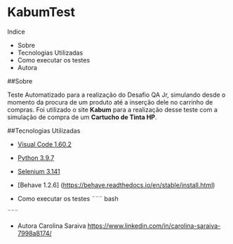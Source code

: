# KabumTest

Indice
 - Sobre
 - Tecnologias Utilizadas
 - Como executar os testes
 - Autora
 
 
 ##Sobre
 
 Teste Automatizado para a realização do Desafio QA Jr, simulando desde o momento da procura de um produto até a inserção dele no carrinho de compras.
Foi utilizado o site **Kabum** para a realização desse teste com a simulação de compra de um **Cartucho de Tinta HP**.

 ##Tecnologias Utilizadas
 
 - [Visual Code 1.60.2](https://code.visualstudio.com/download)
 - [Python 3.9.7](https://www.python.org/downloads/)
 - [Selenium 3.141](https://www.selenium.dev/downloads/)
 - [Behave 1.2.6] (https://behave.readthedocs.io/en/stable/install.html)
 
 
 - Como executar os testes
 ¨¨¨ bash
 
 ¨¨¨ 
 
 
 
 
 
 - Autora
   Carolina Saraiva https://www.linkedin.com/in/carolina-saraiva-7998a8174/
   
